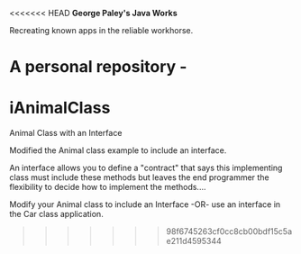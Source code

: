 <<<<<<< HEAD
**George Paley's Java Works**

Recreating known apps in the reliable workhorse.

A personal repository - 
=======
# iAnimalClass
Animal Class with an Interface

Modified the Animal class example to include an interface.

An interface allows you to define a "contract" that says this implementing class must include these methods but leaves the end programmer the flexibility to decide how to implement the methods....

Modify your Animal class to include an Interface -OR- use an interface in the Car class application.
>>>>>>> 98f6745263cf0cc8cb00bdf15c5ae211d4595344
